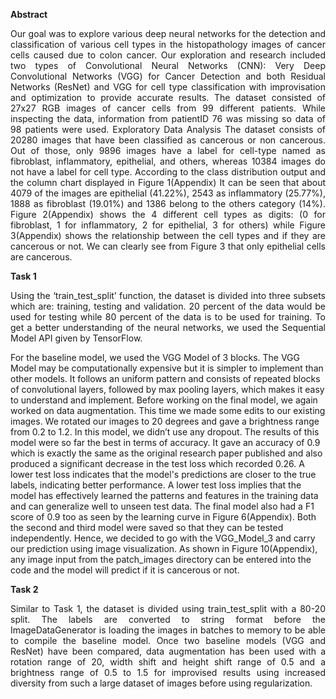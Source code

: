 <strong>Abstract</strong>
<p style="text-align:justify;">Our goal was to explore various deep neural networks for the detection and classification of various cell types in the histopathology images of cancer cells caused due to colon cancer. Our exploration and research included two types of Convolutional Neural Networks (CNN): Very Deep Convolutional Networks (VGG) for Cancer Detection and both Residual Networks (ResNet) and VGG for cell type classification with improvisation and optimization to provide accurate results.
The dataset consisted of 27x27 RGB images of cancer cells from 99 different patients. While inspecting the data, information from patientID 76 was missing so data of 98 patients were used.
Exploratory Data Analysis
The dataset consists of 20280 images that have been classified as cancerous or non cancerous. Out of those, only 9896 images have a label for cell-type named as fibroblast, inflammatory, epithelial, and others, whereas 10384 images do not have a label for cell type.
According to the class distribution output and the column chart displayed in Figure 1(Appendix)
It can be seen that about 4079 of the images are epithelial (41.22%), 2543 as inflammatory (25.77%), 1888 as fibroblast (19.01%) and 1386 belong to the others category (14%).
Figure 2(Appendix) shows the 4 different cell types as digits: (0 for fibroblast, 1 for inflammatory, 2 for epithelial, 3 for others) while Figure 3(Appendix) shows the relationship between the cell types and if they are cancerous or not. We can clearly see from Figure 3 that only epithelial cells are cancerous.</p>

<strong>Task 1</strong>

<p style="text-align:justify;">Using the ‘train_test_split’ function, the dataset is divided into three subsets which are: training, testing and validation. 20 percent of the data would be used for testing while 80 percent of the data is to be used for training. To get a better understanding of the neural networks, we used the Sequential Model API given by TensorFlow.
 
For the baseline model, we used the VGG Model of 3 blocks. The VGG Model may be computationally expensive but it is simpler to implement than other models. It follows an uniform pattern and consists of repeated blocks of convolutional layers, followed by max pooling layers, which makes it easy to understand and implement.
Before working on the final model, we again worked on data augmentation. This time we made some edits to our existing images. We rotated our images to 20 degrees and gave a brightness range from 0.2 to 1.2. In this model, we didn’t use any dropout. The results of this model were so far the best in terms of accuracy. It gave an accuracy of 0.9 which is exactly the same as the original research paper published and also produced a significant decrease in the test loss which recorded 0.26. A lower test loss indicates that the model's predictions are closer to the true labels, indicating better performance. A lower test loss implies that the model has effectively learned the patterns and features in the training data and can generalize well to unseen test data. The final model also had a F1 score of 0.9 too as seen by the learning curve in Figure 6(Appendix). Both the second and third model were saved so that they can be tested independently. Hence, we decided to go with the VGG_Model_3 and carry our prediction using image visualization. As shown in Figure 10(Appendix), any image input from the patch_images directory can be entered into the code and the model will predict if it is cancerous or not.</p>

<strong>Task 2</strong>

<p style="text-align:justify;">Similar to Task 1, the dataset is divided using train_test_split with a 80-20 split. The labels are converted to string format before the ImageDataGenerator is loading the images in batches to memory to be able to compile the baseline model.
Once two baseline models (VGG and ResNet) have been compared, data augmentation has been used with a rotation range of 20, width shift and height shift range of 0.5 and a brightness range of 0.5 to 1.5 for improvised results using increased diversity from such a large dataset of images before using regularization.
</p>
